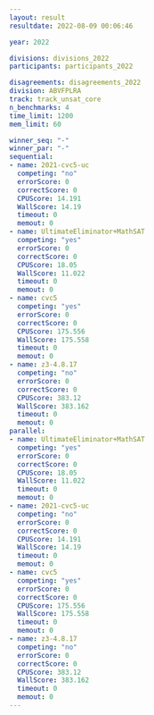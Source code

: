 ```yaml
---
layout: result
resultdate: 2022-08-09 00:06:46

year: 2022

divisions: divisions_2022
participants: participants_2022

disagreements: disagreements_2022
division: ABVFPLRA
track: track_unsat_core
n_benchmarks: 4
time_limit: 1200
mem_limit: 60

winner_seq: "-"
winner_par: "-"
sequential:
- name: 2021-cvc5-uc
  competing: "no"
  errorScore: 0
  correctScore: 0
  CPUScore: 14.191
  WallScore: 14.19
  timeout: 0
  memout: 0
- name: UltimateEliminator+MathSAT
  competing: "yes"
  errorScore: 0
  correctScore: 0
  CPUScore: 18.05
  WallScore: 11.022
  timeout: 0
  memout: 0
- name: cvc5
  competing: "yes"
  errorScore: 0
  correctScore: 0
  CPUScore: 175.556
  WallScore: 175.558
  timeout: 0
  memout: 0
- name: z3-4.8.17
  competing: "no"
  errorScore: 0
  correctScore: 0
  CPUScore: 383.12
  WallScore: 383.162
  timeout: 0
  memout: 0
parallel:
- name: UltimateEliminator+MathSAT
  competing: "yes"
  errorScore: 0
  correctScore: 0
  CPUScore: 18.05
  WallScore: 11.022
  timeout: 0
  memout: 0
- name: 2021-cvc5-uc
  competing: "no"
  errorScore: 0
  correctScore: 0
  CPUScore: 14.191
  WallScore: 14.19
  timeout: 0
  memout: 0
- name: cvc5
  competing: "yes"
  errorScore: 0
  correctScore: 0
  CPUScore: 175.556
  WallScore: 175.558
  timeout: 0
  memout: 0
- name: z3-4.8.17
  competing: "no"
  errorScore: 0
  correctScore: 0
  CPUScore: 383.12
  WallScore: 383.162
  timeout: 0
  memout: 0
---
```

